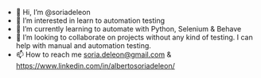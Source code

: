 - 👋 Hi, I’m @soriadeleon
- 👀 I’m interested in learn to automation testing
- 🌱 I’m currently learning  to automate with Python, Selenium & Behave
- 💞️ I’m looking to collaborate on projects without any kind of testing. I can help with manual and automation testing.
- 📫 How to reach me soria.deleon@gmail.com & https://www.linkedin.com/in/albertosoriadeleon/


